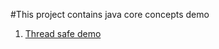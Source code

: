 #This project contains java core concepts demo

1) [Thread safe demo](https://github.com/manojp1988/Java/blob/master/Java/src/com/manoj/ThreadSafeDemo.java)
